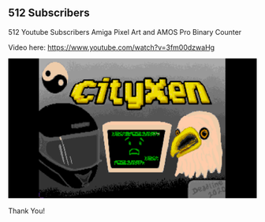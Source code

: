 ## 512 Subscribers

512 Youtube Subscribers Amiga Pixel Art and AMOS Pro Binary Counter

Video here: 
https://www.youtube.com/watch?v=3fm00dzwaHg

![CXN512](https://raw.githubusercontent.com/cityxen/ThankYou/master/512_Subscribers/512.png)

Thank You!

